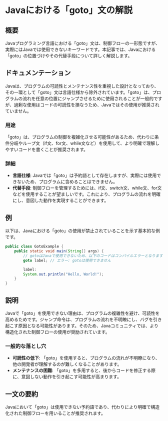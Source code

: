 <!--
Meta Description: # Javaにおける「goto」文の解説 ## 概要 Javaプログラミング言語における「goto」文は、制御フローの一形態ですが、実際にはJavaでは使用できないキーワードです。本記事では、Javaにおける「goto」の位置づけやその代替手段について詳しく解説します。 ## ドキュメンテーション ...
Meta Keywords: goto, javaにおける, if文, public, label
-->

# Javaにおける「goto」文の解説

## 概要
Javaプログラミング言語における「goto」文は、制御フローの一形態ですが、実際にはJavaでは使用できないキーワードです。本記事では、Javaにおける「goto」の位置づけやその代替手段について詳しく解説します。

## ドキュメンテーション
Javaは、プログラムの可読性とメンテナンス性を重視した設計となっており、その一環として「goto」文は言語仕様から除外されています。「goto」は、プログラムの流れを任意の位置にジャンプさせるために使用されることが一般的ですが、過剰な使用はコードの可読性を損なうため、Javaではその使用が推奨されていません。

### 用途
「goto」は、プログラムの制御を複雑化させる可能性があるため、代わりに条件分岐やループ文（if文、for文、while文など）を使用して、より明確で理解しやすいコードを書くことが推奨されます。

### 詳細
- **言語仕様**: Javaでは「goto」は予約語として存在しますが、実際には使用できないため、プログラムに含めることはできません。
- **代替手段**: 制御フローを管理するためには、if文、switch文、while文、for文などを使用することが望ましいです。これにより、プログラムの流れを明確にし、意図した動作を実現することができます。

## 例
以下は、Javaにおける「goto」の使用が禁止されていることを示す基本的な例です。

```java
public class GotoExample {
    public static void main(String[] args) {
        // gotoはJavaで使用できないため、以下のコードはコンパイルエラーとなります。
        goto label; // エラー: gotoは使用できません

        label:
        System.out.println("Hello, World!");
    }
}
```

## 説明
Javaで「goto」を使用できない理由は、プログラムの複雑性を避け、可読性を高めるためです。ジャンプ命令は、プログラムの流れを不明瞭にし、バグを引き起こす原因となる可能性があります。そのため、Javaコミュニティでは、より構造化された制御フローの使用が奨励されています。

### 一般的な落とし穴
- **可読性の低下**: 「goto」を使用すると、プログラムの流れが不明瞭になり、他の開発者が理解するのが難しくなることがあります。
- **メンテナンスの困難**: 「goto」を多用すると、後からコードを修正する際に、意図しない動作を引き起こす可能性が高まります。

## 一文の要約
Javaにおいて「goto」は使用できない予約語であり、代わりにより明確で構造化された制御フローを用いることが推奨されます。
